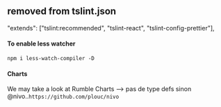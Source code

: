 ## removed from tslint.json

"extends": ["tslint:recommended", "tslint-react", "tslint-config-prettier"],

#### To enable less watcher

`npm i less-watch-compiler -D`

#### Charts

We may take a look at Rumble Charts --> pas de type defs
sinon @nivo..`https://github.com/plouc/nivo`
